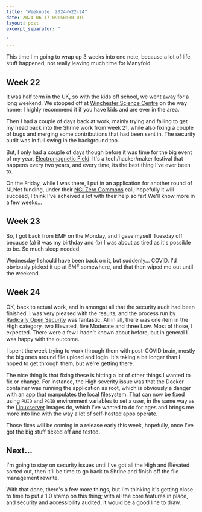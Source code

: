 ```yaml
---
title: "Weeknote: 2024-W22-24"
date: 2024-06-17 09:50:00 UTC
layout: post
excerpt_separator: "

"
---
```

This time I'm going to wrap up 3 weeks into one note, because a lot of life stuff happened, not really leaving much time for Manyfold.

## Week 22

It was half term in the UK, so with the kids off school, we went away for a long weekend. We stopped off at [Winchester Science Centre](https://www.winchestersciencecentre.org/) on the way home; I highly recommend it if you have kids and are ever in the area.

Then I had a couple of days back at work, mainly trying and failing to get my head back into the Shrine work from week 21, while also fixing a couple of bugs and merging some contributions that had been sent in. The security audit was in full swing in the background too.

But, I only had a couple of days though before it was time for the big event of my year, [Electromagnetic Field](https://emfcamp.org). It's a tech/hacker/maker festival that happens every two years, and every time, its the best thing I've ever been to.

On the Friday, while I was there, I put in an application for another round of NLNet funding, under their [NGI Zero Commons](https://nlnet.nl/commonsfund/) call; hopefully it will succeed, I think I've acheived a lot with their help so far! We'll know more in a few weeks...

## Week 23

So, I got back from EMF on the Monday, and I gave myself Tuesday off because (a) it was my birthday and (b) I was about as tired as it's possible to be. So much sleep needed.

Wednesday I should have been back on it, but suddenly... COVID. I'd obviously picked it up at EMF somewhere, and that then wiped me out until the weekend.

## Week 24

OK, back to actual work, and in amongst all that the security audit had been finished. I was very pleased with the results, and the process run by [Radically Open Security](https://www.radicallyopensecurity.com/) was fantastic. All in all, there was one item in the High category, two Elevated, five Moderate and three Low. Most of those, I expected. There were a few I hadn't known about before, but in general I was happy with the outcome.

I spent the week trying to work through them with post-COVID brain, mostly the big ones around file upload and login. It's taking a bit longer than I hoped to get through them, but we're getting there.

The nice thing is that fixing these is hitting a lot of other things I wanted to fix or change. For instance, the High severity issue was that the Docker container was running the application as root, which is obviously a danger with an app that manpulates the local filesystem. That can now be fixed using `PUID` and `PGID` environment variables to set a user, in the same way as the [Linuxserver](https://docs.linuxserver.io/general/understanding-puid-and-pgid/) images do, which I've wanted to do for ages and brings me more into line with the way a lot of self-hosted apps operate.

Those fixes will be coming in a release early this week, hopefully, once I've got the big stuff ticked off and tested.

## Next...

I'm going to stay on security issues until I've got all the High and Elevated sorted out, then it'll be time to go back to Shrine and finish off the file management rewrite.

With that done, there's a few more things, but I'm thinking it's getting close to time to put a 1.0 stamp on this thing; with all the core features in place, and security and accessibility audited, it would be a good line to draw.
